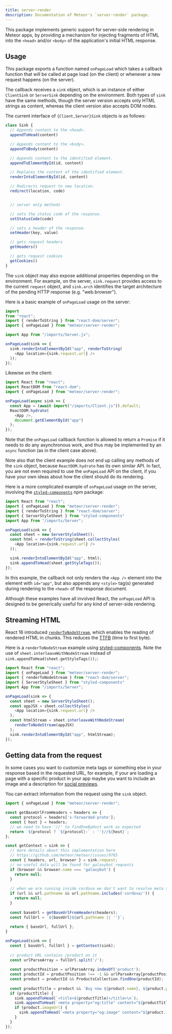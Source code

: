 ```yaml
---
title: server-render
description: Documentation of Meteor's `server-render` package.
---
```


This package implements generic support for server-side rendering in
Meteor apps, by providing a mechanism for injecting fragments of HTML into
the `<head>` and/or `<body>` of the application's initial HTML response.

## Usage

This package exports a function named `onPageLoad` which takes a callback
function that will be called at page load (on the client) or whenever a
new request happens (on the server).

The callback receives a `sink` object, which is an instance of either
`ClientSink` or `ServerSink` depending on the environment. Both types of
`sink` have the same methods, though the server version accepts only HTML
strings as content, whereas the client version also accepts DOM nodes.

The current interface of `{Client,Server}Sink` objects is as follows:

```js
class Sink {
  // Appends content to the <head>.
  appendToHead(content)

  // Appends content to the <body>.
  appendToBody(content)

  // Appends content to the identified element.
  appendToElementById(id, content)

  // Replaces the content of the identified element.
  renderIntoElementById(id, content)

  // Redirects request to new location.
  redirect(location, code)


  // server only methods

  // sets the status code of the response.
  setStatusCode(code)

  // sets a header of the response.
  setHeader(key, value)

  // gets request headers
  getHeaders()

  // gets request cookies
  getCookies()
}
```

The `sink` object may also expose additional properties depending on the
environment. For example, on the server, `sink.request` provides access to
the current `request` object, and `sink.arch` identifies the target
architecture of the pending HTTP response (e.g. "web.browser").

Here is a basic example of `onPageLoad` usage on the server:

```js
import 
from "react";
import { renderToString } from "react-dom/server";
import { onPageLoad } from "meteor/server-render";

import App from "/imports/Server.js";

onPageLoad(sink => {
  sink.renderIntoElementById("app", renderToString(
    <App location={sink.request.url} />
  ));
});
```

Likewise on the client:

```js
import React from "react";
import ReactDOM from "react-dom";
import { onPageLoad } from "meteor/server-render";

onPageLoad(async sink => {
  const App = (await import("/imports/Client.js")).default;
  ReactDOM.hydrate(
    <App />,
    document.getElementById("app")
  );
});
```

Note that the `onPageLoad` callback function is allowed to return a
`Promise` if it needs to do any asynchronous work, and thus may be
implemented by an `async` function (as in the client case above).

Note also that the client example does not end up calling any methods of
the `sink` object, because `ReactDOM.hydrate` has its own similar API. In
fact, you are not even required to use the `onPageLoad` API on the client,
if you have your own ideas about how the client should do its rendering.

Here is a more complicated example of `onPageLoad` usage on the server,
involving the [`styled-components`](https://www.styled-components.com/docs/advanced#server-side-rendering) npm package:

```js
import React from "react";
import { onPageLoad } from "meteor/server-render";
import { renderToString } from "react-dom/server";
import { ServerStyleSheet } from "styled-components"
import App from "/imports/Server";

onPageLoad(sink => {
  const sheet = new ServerStyleSheet();
  const html = renderToString(sheet.collectStyles(
    <App location={sink.request.url} />
  ));

  sink.renderIntoElementById("app", html);
  sink.appendToHead(sheet.getStyleTags());
});
```

In this example, the callback not only renders the `<App />` element into
the element with `id="app"`, but also appends any `<style>` tag(s)
generated during rendering to the `<head>` of the response document.

Although these examples have all involved React, the `onPageLoad` API is
designed to be generically useful for any kind of server-side rendering.

## Streaming HTML

React 16 introduced [`renderToNodeStream`](https://reactjs.org/docs/react-dom-server.html#rendertonodestream), which enables the reading of rendered HTML in chunks. This reduces the [TTFB](https://en.wikipedia.org/wiki/Time_to_first_byte) (time to first byte).

Here is a `renderToNodeStream` example using [styled-components](https://www.styled-components.com). Note the use of `sheet.interleaveWithNodeStream` instead of `sink.appendToHead(sheet.getStyleTags());`:

```js
import React from "react";
import { onPageLoad } from "meteor/server-render";
import { renderToNodeStream } from "react-dom/server";
import { ServerStyleSheet } from "styled-components"
import App from "/imports/Server";

onPageLoad(sink => {
  const sheet = new ServerStyleSheet();
  const appJSX = sheet.collectStyles(
    <App location={sink.request.url} />
  );
  const htmlStream = sheet.interleaveWithNodeStream(
    renderToNodeStream(appJSX)
  );
  sink.renderIntoElementById("app", htmlStream);
});
```

## Getting data from the request

In some cases you want to customize meta tags or something else in your response based in the requested URL, for example, if your are loading a page with a specific product in your app maybe you want to include an image and a description for [social previews](https://www.contentkingapp.com/academy/open-graph/).

You can extract information from the request using the `sink` object.

```js
import { onPageLoad } from "meteor/server-render";

const getBaseUrlFromHeaders = headers => {
  const protocol = headers['x-forwarded-proto'];
  const { host } = headers;
  // we need to have '//' to findOneByHost work as expected
  return `${protocol ? `${protocol}:` : ''}//${host}`;
};

const getContext = sink => {
  // more details about this implementation here
  // https://github.com/meteor/meteor/issues/9765
  const { headers, url, browser } = sink.request;
  // no useful data will be found for galaxybot requests
  if (browser && browser.name === 'galaxybot') {
    return null;
  }
  
  // when we are running inside cordova we don't want to resolve meta tags
  if (url && url.pathname && url.pathname.includes('cordova/')) {
    return null;
  }
  
  const baseUrl = getBaseUrlFromHeaders(headers);
  const fullUrl = `${baseUrl}${url.pathname || ''}`;
  
  return { baseUrl, fullUrl };
}

onPageLoad(sink => {
  const { baseUrl, fullUrl } = getContext(sink);
  
  // product URL contains /product on it
  const urlParseArray = fullUrl.split('/');
  
  const productPosition = urlParseArray.indexOf('product');
  const productId = productPosition !== -1 && urlParseArray[productPosition + 1].replace('?', '');
  const product = productId && ProductsCollection.findOne(productId);
  
  const productTitle = product && `Buy now ${product.name}, ${product.price}`;
  if (productTitle) {
    sink.appendToHead(`<title>${productTitle}</title>\n`);
    sink.appendToHead(`<meta property="og:title" content="${productTitle}">\n`);
    if (product.imageUrl) {
      sink.appendToHead(`<meta property="og:image" content="${product.imageUrl}">\n`);
    }
  }
});
```
